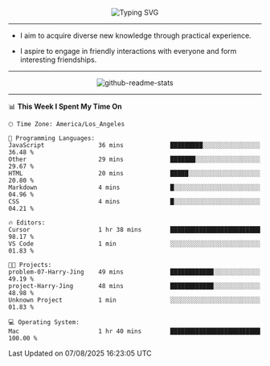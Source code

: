 <p align="center">
  <img src="https://readme-typing-svg.demolab.com?font=Fira+Code&weight=500&size=32&duration=2500&pause=1600&center=true&vCenter=true&random=false&width=1024&height=64&lines=Hi+there+%F0%9F%91%8B;I'm+delighted+you+could+make+it+here+%F0%9F%8E%89;I'm+Harry%2C+a+college+student+still+finding+my+way" alt="Typing SVG" />
</p>


---


- I aim to acquire diverse new knowledge through practical experience.

- I aspire to engage in friendly interactions with everyone and form interesting friendships.


---


<p align="center">
  <img src="https://github-readme-stats.vercel.app/api?username=Harry-Jing&show_icons=true" alt="github-readme-stats"/>
</p>


---

<!--START_SECTION:waka-->
📊 **This Week I Spent My Time On** 

```text
🕑︎ Time Zone: America/Los_Angeles

💬 Programming Languages: 
JavaScript               36 mins             █████████░░░░░░░░░░░░░░░░   36.48 % 
Other                    29 mins             ███████░░░░░░░░░░░░░░░░░░   29.67 % 
HTML                     20 mins             █████░░░░░░░░░░░░░░░░░░░░   20.80 % 
Markdown                 4 mins              █░░░░░░░░░░░░░░░░░░░░░░░░   04.96 % 
CSS                      4 mins              █░░░░░░░░░░░░░░░░░░░░░░░░   04.21 % 

🔥 Editors: 
Cursor                   1 hr 38 mins        █████████████████████████   98.17 % 
VS Code                  1 min               ░░░░░░░░░░░░░░░░░░░░░░░░░   01.83 % 

🐱‍💻 Projects: 
problem-07-Harry-Jing    49 mins             ████████████░░░░░░░░░░░░░   49.19 % 
project-Harry-Jing       48 mins             ████████████░░░░░░░░░░░░░   48.98 % 
Unknown Project          1 min               ░░░░░░░░░░░░░░░░░░░░░░░░░   01.83 % 

💻 Operating System: 
Mac                      1 hr 40 mins        █████████████████████████   100.00 % 
```


 Last Updated on 07/08/2025 16:23:05 UTC
<!--END_SECTION:waka-->
